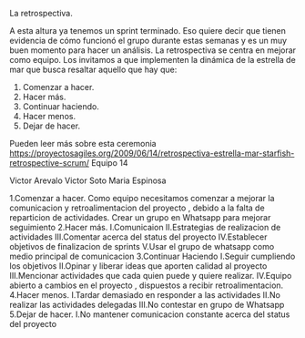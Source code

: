 La retrospectiva.

A esta altura ya tenemos un sprint terminado. Eso quiere decir que tienen evidencia de cómo
funcionó el grupo durante estas semanas y es un muy buen momento para hacer un análisis.
La retrospectiva se centra en mejorar como equipo. Los invitamos a que implementen la
dinámica de la estrella de mar que busca resaltar aquello que hay que:

1. Comenzar a hacer.
2. Hacer más.
3. Continuar haciendo.
4. Hacer menos.
5. Dejar de hacer.

Pueden leer más sobre esta ceremonia 
https://proyectosagiles.org/2009/06/14/retrospectiva-estrella-mar-starfish-retrospective-scrum/
Equipo 14 

Victor Arevalo 
Victor Soto 
Maria Espinosa 


1.Comenzar a hacer.
Como equipo necesitamos comenzar a mejorar la comunicacion y retroalimentacion del proyecto , debido a la falta de reparticion de actividades.
Crear un grupo en Whatsapp para mejorar seguimiento 
2.Hacer más.
I.Comunicaion 
II.Estrategias de realizacion de actividades
III.Comentar acerca del status del proyecto 
IV.Establecer objetivos de finalizacion de sprints 
V.Usar el grupo de whatsapp como medio principal de comunicacion 
3.Continuar Haciendo 
I.Seguir cumpliendo los objetivos
II.Opinar y liberar ideas que aporten calidad al proyecto 
III.Mencionar actividades que cada quien puede y quiere realizar. 
IV.Equipo abierto a cambios en el proyecto , dispuestos a recibir retroalimentacion.
4.Hacer menos.
I.Tardar demasiado en responder a las actividades 
II.No realizar las actividades delegadas
III.No contestar en grupo de Whatsapp 
5.Dejar de hacer.
I.No mantener comunicacion constante acerca del status del proyecto 
